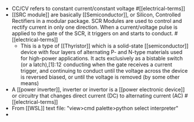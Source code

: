 - CC/CV refers to constant current/constant voltage #[[electrical-terms]]
- [[SRC module]] are basically [[Semiconductor]], or Silicon, Controlled Rectifiers in a modular package. SCR Modules are used to control and rectify current in only one direction. When a current/voltage pulse is applied to the gate of the SCR, it triggers on and starts to conduct. #[[electrical-terms]]
	- This is a type of [[Thyristor]] which is a solid-state [[semiconductor]] device with four layers of alternating P- and N-type materials used for high-power applications. It acts exclusively as a bistable switch (or a latch),[1]: 12  conducting when the gate receives a current trigger, and continuing to conduct until the voltage across the device is reversed biased, or until the voltage is removed (by some other means)
- A [[power inverter]], inverter or invertor is a [[power electronic device]] or circuitry that changes direct current (DC) to alternating current (AC) #[[electrical-terms]]
- From [[WSL]] text file: "view>cmd palette>python select interpreter"
-
